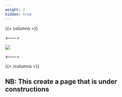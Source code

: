 ```yaml
---
weight: 2
hidden: true
---
```


{{< columns >}}

<--->

![](/construction.jpg)

<--->


{{< /columns >}}

## NB: This create a page that is under constructions